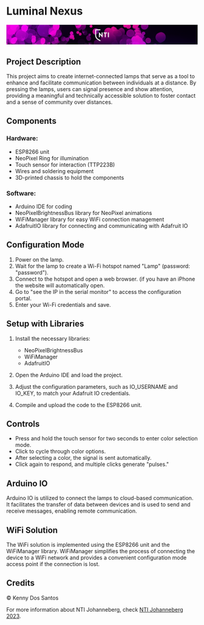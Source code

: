 # Luminal Nexus
 
![NTI Banner](NTIB.png)

## Project Description
This project aims to create internet-connected lamps that serve as a tool to enhance and facilitate communication between individuals at a distance. By pressing the lamps, users can signal presence and show attention, providing a meaningful and technically accessible solution to foster contact and a sense of community over distances.

## Components
### Hardware:
- ESP8266 unit
- NeoPixel Ring for illumination
- Touch sensor for interaction (TTP223B)
- Wires and soldering equipment
- 3D-printed chassis to hold the components

### Software:
- Arduino IDE for coding
- NeoPixelBrightnessBus library for NeoPixel animations
- WiFiManager library for easy WiFi connection management
- AdafruitIO library for connecting and communicating with Adafruit IO

## Configuration Mode
1. Power on the lamp.
2. Wait for the lamp to create a Wi-Fi hotspot named "Lamp" (password: "password").
3. Connect to the hotspot and open a web browser. (if you have an iPhone the website will automatically open.
4. Go to "see the IP in the serial monitor" to access the configuration portal.
5. Enter your Wi-Fi credentials and save.

## Setup with Libraries
1. Install the necessary libraries:
   - NeoPixelBrightnessBus
   - WiFiManager
   - AdafruitIO
   
2. Open the Arduino IDE and load the project.

3. Adjust the configuration parameters, such as IO_USERNAME and IO_KEY, to match your Adafruit IO credentials.

4. Compile and upload the code to the ESP8266 unit.

## Controls
- Press and hold the touch sensor for two seconds to enter color selection mode.
- Click to cycle through color options.
- After selecting a color, the signal is sent automatically.
- Click again to respond, and multiple clicks generate "pulses."

## Arduino IO
Arduino IO is utilized to connect the lamps to cloud-based communication. It facilitates the transfer of data between devices and is used to send and receive messages, enabling remote communication.

## WiFi Solution
The WiFi solution is implemented using the ESP8266 unit and the WiFiManager library. WiFiManager simplifies the process of connecting the device to a WiFi network and provides a convenient configuration mode access point if the connection is lost.

## Credits
© Kenny Dos Santos

For more information about NTI Johanneberg, check [NTI Johanneberg 2023](https://ntigymnasiet.se/johanneberg/).
